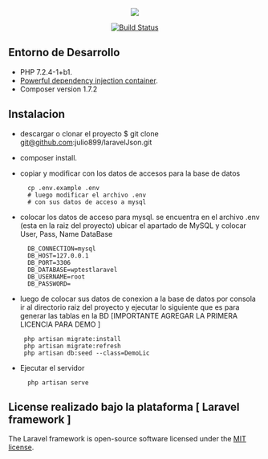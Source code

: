<p align="center"><img src="https://laravel.com/assets/img/components/logo-laravel.svg"></p>

<p align="center">
<a href="https://travis-ci.org/laravel/framework"><img src="https://travis-ci.org/laravel/framework.svg" alt="Build Status"></a>
</p>

## Entorno de Desarrollo

- PHP 7.2.4-1+b1.
- [Powerful dependency injection container](https://laravel.com/docs/container).
- Composer version 1.7.2


## Instalacion
- descargar o clonar el proyecto 
    $ git clone git@github.com:julio899/laravelJson.git
- composer install.
- copiar y modificar con los datos de accesos para la base de datos

        cp .env.example .env
        # luego modificar el archivo .env
        # con sus datos de acceso a mysql
        
- colocar los datos de acceso para mysql.
    se encuentra en el archivo .env (esta en la raiz del proyecto)
    ubicar el apartado de MySQL y colocar  User, Pass, Name DataBase  
    
        DB_CONNECTION=mysql
        DB_HOST=127.0.0.1
        DB_PORT=3306
        DB_DATABASE=wptestlaravel
        DB_USERNAME=root
        DB_PASSWORD=
 - luego de colocar sus datos de conexion a la base de datos
   por consola ir al directorio raiz del proyecto y ejecutar lo siguiente
   que es para generar las tablas en la BD
   [IMPORTANTE AGREGAR LA PRIMERA LICENCIA PARA DEMO ]
        
        php artisan migrate:install
        php artisan migrate:refresh
        php artisan db:seed --class=DemoLic


- Ejecutar el servidor

        php artisan serve

## License realizado bajo la plataforma [ Laravel framework ] 

The Laravel framework is open-source software licensed under the [MIT license](https://opensource.org/licenses/MIT).
